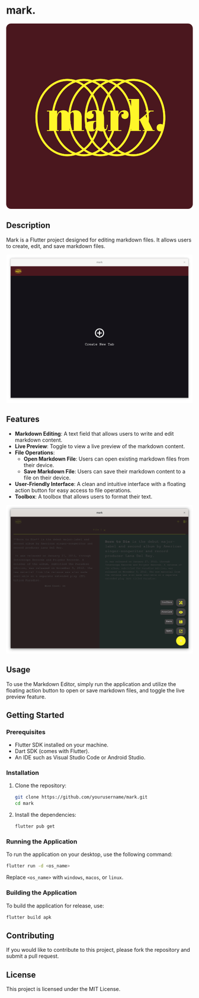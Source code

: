 # mark.

![logo](assets/logo.png)
## Description
Mark is a Flutter project designed for editing markdown files. It allows users to create, edit, and save markdown files. 

![screenshot1](readme_resources/screenshot1.png)

## Features

- **Markdown Editing**: A text field that allows users to write and edit markdown content.
- **Live Preview**: Toggle to view a live preview of the markdown content.
- **File Operations**: 
  - **Open Markdown File**: Users can open existing markdown files from their device.
  - **Save Markdown File**: Users can save their markdown content to a file on their device.
- **User-Friendly Interface**: A clean and intuitive interface with a floating action button for easy access to file operations.
- **Toolbox**: A toolbox that allows users to format their text.

![screenshot2](readme_resources/screenshot2.png)

## Usage

To use the Markdown Editor, simply run the application and utilize the floating action button to open or save markdown files, and toggle the live preview feature.


## Getting Started

### Prerequisites
- Flutter SDK installed on your machine.
- Dart SDK (comes with Flutter).
- An IDE such as Visual Studio Code or Android Studio.

### Installation
1. Clone the repository:
   ```bash
   git clone https://github.com/yourusername/mark.git
   cd mark
   ```

2. Install the dependencies:
   ```bash
   flutter pub get
   ```

### Running the Application
To run the application on your desktop, use the following command:
```bash
flutter run -d <os_name>
```
Replace `<os_name>` with `windows`, `macos`, or `linux`.

### Building the Application
To build the application for release, use:
```bash
flutter build apk
```
## Contributing
If you would like to contribute to this project, please fork the repository and submit a pull request.

## License
This project is licensed under the MIT License.